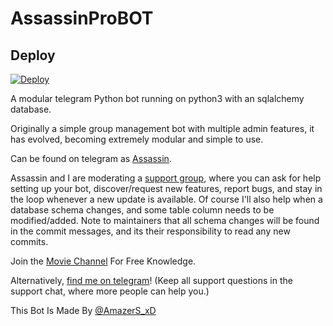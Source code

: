 # AssassinProBOT

## Deploy

[![Deploy](https://www.herokucdn.com/deploy/button.svg)](https://heroku.com/deploy?template=https://github.com/gramuser/AssassinProBot)


A modular telegram Python bot running on python3 with an sqlalchemy database.

Originally a simple group management bot with multiple admin features, it has evolved, becoming extremely modular and 
simple to use.

Can be found on telegram as [Assassin](https://t.me/Assassin_ProBot).

Assassin and I are moderating a [support group](https://t.me/AssassinBotSupport), where you can ask for help setting up your
bot, discover/request new features, report bugs, and stay in the loop whenever a new update is available. Of course
I'll also help when a database schema changes, and some table column needs to be modified/added. Note to maintainers that all schema changes will be found in the commit messages, and its their responsibility to read any new commits.

Join the [Movie Channel](https://t.me/Movie_Staan) For Free Knowledge.

Alternatively, [find me on telegram](https://t.me/AmazerS_xD)! (Keep all support questions in the support chat, where more people can help you.)

This Bot Is Made By [@AmazerS_xD](https://t.me/AmazerS_xD)

